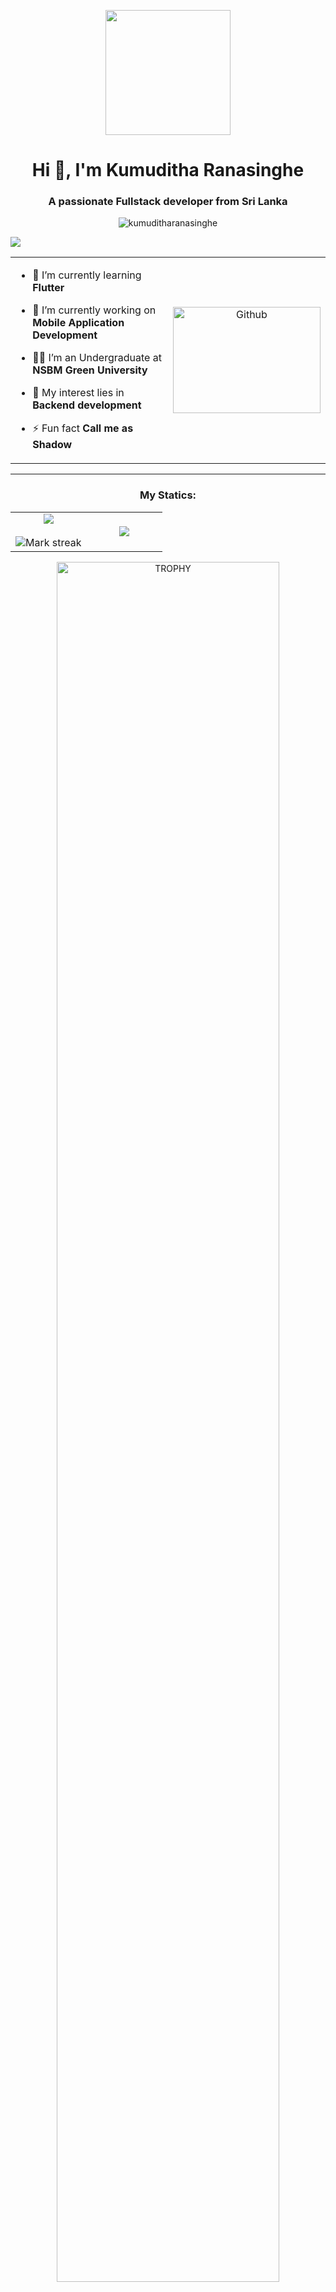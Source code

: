 <p align="center">
    <img width="200" src="https://user-images.githubusercontent.com/74038190/216654116-d0e8d227-7977-4edc-8d36-63461bda9503.gif">
</p>

<h1 align="center">Hi 👋, I'm Kumuditha Ranasinghe</h1>
<h3 align="center">A passionate Fullstack developer from Sri Lanka</h3>
<p align="center"> <img src="https://komarev.com/ghpvc/?username=kumuditharanasinghe&label=Profile%20views&color=0e75b6&style=flat" alt="kumuditharanasinghe" /> </p>
<img src="https://user-images.githubusercontent.com/73097560/115834477-dbab4500-a447-11eb-908a-139a6edaec5c.gif">

<table align="center">
<tr border="none">
<td width="50%" align="left">


- 🌱 I’m currently learning **Flutter**

- 🔭 I’m currently working on **Mobile Application Development**

- 🧑‍🎓 I’m an Undergraduate at **NSBM Green University**

- 🤔 My interest lies in **Backend development**

- ⚡ Fun fact **Call me as Shadow**
</td>
<td width="100%" align="center"><img width="100%" height="170" alt="Github" src="https://github.com/Anmol-Baranwal/Cool-GIFs-For-GitHub/assets/74038190/d48893bd-0757-481c-8d7e-ba3e163feae7" /></td>
</tr>
</table>

---

<p align="center">
<h3 align="center">My Statics:</h3>
  <!--- stats (start) -->
<table align="center">
<tr border="none">
<td width="50%" align="center">
  
  <img  align="center"  src="https://github-readme-stats.vercel.app/api?username=KumudithaRanasinghe&theme=tokyonight&show_icons=true&count_private=true" />
  <br></br>
  <img  title="🔥 Get streak stats for your profile at git.io/streak-stats" alt="Mark streak" src="https://github-readme-streak-stats.herokuapp.com/?user=KumudithaRanasinghe&theme=tokyonight&hide_border=false" /> 
</td>

<td width="50%" align="center">

  <img  align="center"  src="https://github-readme-stats.anuraghazra1.vercel.app/api/top-langs/?username=KumudithaRanasinghe&theme=tokyonight&hide_border=false&no-bg=true&no-frame=true&langs_count=10"/>
  
  </td>
</tr>
</table>
<!--- stats (end) -->

<!--- trophy (start) -->
<div align=center>
  <a href="https://github.com/ryo-ma/github-profile-trophy" title="Go to Source">
      <img align="center" width=84% src="https://github-profile-trophy.vercel.app/?username=KumudithaRanasinghe&theme=radical&row=1&column=7&margin-h=15&margin-w=5&no-bg=true" alt="TROPHY" />
    </a>
</div>
<!--- trophy (start) -->

---

</p>        
<h3 align="center">Languages and Tools:</h3>
<p align="center"> 
<a href="https://getbootstrap.com" target="_blank" rel="noreferrer"> <img src="https://github.com/Scar1109/skill-icons/blob/main/icons/Bootstrap.svg" alt="bootstrap" width="50" height="50"/> </a> 
<a href="https://www.cprogramming.com/" target="_blank" rel="noreferrer"> <img src="https://github.com/Scar1109/skill-icons/blob/main/icons/C.svg" alt="c" width="50" height="50"/> </a> 
<a href="https://www.w3schools.com/css/" target="_blank" rel="noreferrer"> <img src="https://github.com/Scar1109/skill-icons/blob/main/icons/CSS.svg" alt="css3" width="50" height="50"/> </a> 
<a href="https://www.figma.com/" target="_blank" rel="noreferrer"> <img src="https://github.com/Scar1109/skill-icons/blob/main/icons/Figma-Dark.svg" alt="figma" width="50" height="50"/> </a> 
<a href="https://flask.palletsprojects.com/" target="_blank" rel="noreferrer"> <img src="https://github.com/Scar1109/skill-icons/blob/main/icons/Flask-Dark.svg" alt="flask" width="50" height="50"/> </a> 
<a href="https://www.w3.org/html/" target="_blank" rel="noreferrer"> <img src="https://github.com/Scar1109/skill-icons/blob/main/icons/HTML.svg" alt="html5" width="50" height="50"/> </a>
<a href="https://www.java.com" target="_blank" rel="noreferrer"> <img src="https://github.com/Scar1109/skill-icons/blob/main/icons/Java-Dark.svg" alt="java" width="50" height="50"/> </a>
<a href="https://developer.mozilla.org/en-US/docs/Web/JavaScript" target="_blank" rel="noreferrer"> <img src="https://github.com/Scar1109/skill-icons/blob/main/icons/JavaScript.svg" alt="javascript" width="50" height="50"/> </a> 
<a href="https://www.mysql.com/" target="_blank" rel="noreferrer"> <img src="https://github.com/Scar1109/skill-icons/blob/main/icons/MySQL-Dark.svg" alt="mysql" width="50" height="50"/> </a> 
<a href="https://www.php.net" target="_blank" rel="noreferrer"> <img src="https://github.com/Scar1109/skill-icons/blob/main/icons/PHP-Dark.svg" alt="php" width="50" height="50"/> </a>
<a href="https://www.python.org" target="_blank" rel="noreferrer"> <img src="https://github.com/Scar1109/skill-icons/blob/main/icons/Python-Dark.svg" alt="python" width="50" height="50"/> </a> 
<a href="https://unrealengine.com/" target="_blank" rel="noreferrer"> <img src="https://github.com/Scar1109/skill-icons/blob/main/icons/UnrealEngine.svg" alt="unreal" width="50" height="50"/> </a>
<a href="" target="_blank" rel="noreferrer"> <img src="https://github.com/Scar1109/skill-icons/blob/main/icons/NextJS-Dark.svg" alt="nextjs" width="50" height="50"/> </a>
<a href="" target="_blank" rel="noreferrer"> <img src="https://github.com/Scar1109/skill-icons/blob/main/icons/React-Dark.svg" alt="react" width="50" height="50"/> </a>
<a href="" target="_blank" rel="noreferrer"> <img src="https://github.com/Scar1109/skill-icons/blob/main/icons/TailwindCSS-Dark.svg" alt="tailwind" width="50" height="50"/> </a>
<a href="" target="_blank" rel="noreferrer"> <img src="https://github.com/Scar1109/skill-icons/blob/main/icons/TypeScript.svg" alt="typescript" width="50" height="50"/> </a>
<a href="" target="_blank" rel="noreferrer"> <img src="https://github.com/Scar1109/skill-icons/blob/main/icons/CS.svg" alt="CS" width="50" height="50"/> </a>
<a href="" target="_blank" rel="noreferrer"> <img src="https://github.com/Scar1109/skill-icons/blob/main/icons/DotNet.svg" alt=".net" width="50" height="50"/> </a>
    
</p>

---

<h3 align="center">Connect With Me:</h3>
<p align="center">
<a href="https://www.linkedin.com/in/ravindu-ranasinghe-078a23254/" target="blank"><img align="center" src="https://github.com/Scar1109/skill-icons/blob/main/icons/LinkedIn.svg" alt="linkedin" height="50" width="50" /></a>
<a href="https://www.facebook.com/kumuditha.ranasinhge.5/" target="blank"><img align="center" src="https://raw.githubusercontent.com/rahuldkjain/github-profile-readme-generator/master/src/images/icons/Social/facebook.svg" alt="facebook" height="50" width="50" /></a>
</p>

<img src="https://user-images.githubusercontent.com/73097560/115834477-dbab4500-a447-11eb-908a-139a6edaec5c.gif">

